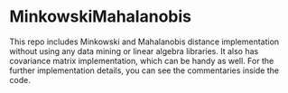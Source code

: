 # MinkowskiMahalanobis
This repo includes Minkowski and Mahalanobis distance implementation without using any data mining or linear algebra libraries. 
It also has covariance matrix implementation, which can be handy as well.
For the further implementation details, you can see the commentaries inside the code.
